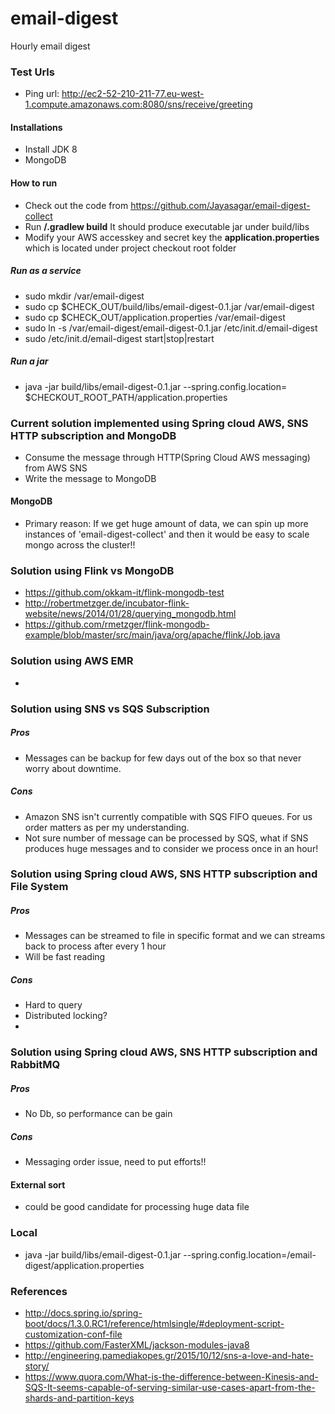# email-digest
Hourly email digest

### Test Urls
* Ping url: http://ec2-52-210-211-77.eu-west-1.compute.amazonaws.com:8080/sns/receive/greeting

#### Installations
* Install JDK 8
* MongoDB

#### How to run
* Check out the code from https://github.com/Jayasagar/email-digest-collect
* Run **/.gradlew build** It should produce executable jar under build/libs
* Modify your AWS accesskey and secret key the **application.properties** which is located under project checkout root folder

##### Run as a service
* sudo mkdir /var/email-digest
* sudo cp $CHECK_OUT/build/libs/email-digest-0.1.jar /var/email-digest
* sudo cp $CHECK_OUT/application.properties /var/email-digest
* sudo ln -s /var/email-digest/email-digest-0.1.jar /etc/init.d/email-digest
* sudo /etc/init.d/email-digest start|stop|restart

##### Run a jar
* java -jar build/libs/email-digest-0.1.jar 
--spring.config.location= $CHECKOUT_ROOT_PATH/application.properties

### Current solution implemented using Spring cloud AWS, SNS HTTP subscription and MongoDB
* Consume the message through HTTP(Spring Cloud AWS messaging) from AWS SNS
* Write the message to MongoDB

#### MongoDB
* Primary reason: If we get huge amount of data, we can spin up more instances of 'email-digest-collect' and then it would be easy to scale mongo across the cluster!!

### Solution using Flink vs MongoDB
* https://github.com/okkam-it/flink-mongodb-test
* http://robertmetzger.de/incubator-flink-website/news/2014/01/28/querying_mongodb.html
* https://github.com/rmetzger/flink-mongodb-example/blob/master/src/main/java/org/apache/flink/Job.java

### Solution using AWS EMR
* 

### Solution using SNS vs SQS Subscription 
##### Pros
* Messages can be backup for few days out of the box so that never worry about downtime.

##### Cons
* Amazon SNS isn't currently compatible with SQS FIFO queues. For us order matters as per my understanding.
* Not sure number of message can be processed by SQS, what if SNS produces huge messages and to consider we process once in an hour!

### Solution using Spring cloud AWS, SNS HTTP subscription and File System 
##### Pros
* Messages can be streamed to file in specific format and we can streams back to process after every 1 hour
* Will be fast reading

##### Cons
* Hard to query
* Distributed locking?
* 

### Solution using Spring cloud AWS, SNS HTTP subscription and RabbitMQ 
##### Pros
* No Db, so performance can be gain

##### Cons
* Messaging order issue, need to put efforts!!

#### External sort 
* could be good candidate for processing huge data file

### Local
* java -jar build/libs/email-digest-0.1.jar --spring.config.location=/email-digest/application.properties

### References
* http://docs.spring.io/spring-boot/docs/1.3.0.RC1/reference/htmlsingle/#deployment-script-customization-conf-file
* https://github.com/FasterXML/jackson-modules-java8
* http://engineering.pamediakopes.gr/2015/10/12/sns-a-love-and-hate-story/  
* https://www.quora.com/What-is-the-difference-between-Kinesis-and-SQS-It-seems-capable-of-serving-similar-use-cases-apart-from-the-shards-and-partition-keys
 
